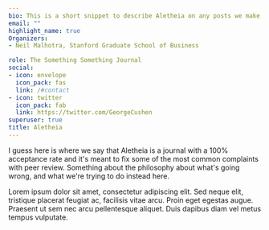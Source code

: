 ```yaml
---
bio: This is a short snippet to describe Aletheia on any posts we make.
email: ""
highlight_name: true
Organizers:
- Neil Malhotra, Stanford Graduate School of Business

role: The Something Something Journal
social:
- icon: envelope
  icon_pack: fas
  link: /#contact
- icon: twitter
  icon_pack: fab
  link: https://twitter.com/GeorgeCushen
superuser: true
title: Aletheia
---
```


I guess here is where we say that Aletheia is a journal with a 100\% acceptance rate and it's meant to fix some of the most common complaints with peer review. Something about the philosophy about what's going wrong, and what we're trying to do instead here.

Lorem ipsum dolor sit amet, consectetur adipiscing elit. Sed neque elit, tristique placerat feugiat ac, facilisis vitae arcu. Proin eget egestas augue. Praesent ut sem nec arcu pellentesque aliquet. Duis dapibus diam vel metus tempus vulputate.

